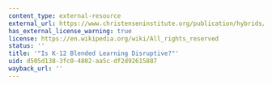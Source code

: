 ```yaml
---
content_type: external-resource
external_url: https://www.christenseninstitute.org/publication/hybrids/
has_external_license_warning: true
license: https://en.wikipedia.org/wiki/All_rights_reserved
status: ''
title: '"Is K-12 Blended Learning Disruptive?"'
uid: d505d138-3fc0-4802-aa5c-df2d92615887
wayback_url: ''
---
```

